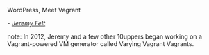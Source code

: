 WordPress, Meet Vagrant

\- [_Jeremy Felt_](https://jeremyfelt.com/2013/04/08/hi-wordpress-meet-vagrant/)

note:
    In 2012, Jeremy and a few other 10uppers began working on a Vagrant-powered VM generator called Varying Vagrant Vagrants.
